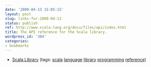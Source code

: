 ```yaml
---
date: '2009-04-13 15:05:15'
layout: post
slug: links-for-2009-04-13
status: publish
ref: http://www.scala-lang.org/docu/files/api/index.html
title: The API reference for the Scala library.
wordpress_id: '384'
categories:
- bookmarks
---
```


  * [Scala Library](http://www.scala-lang.org/docu/files/api/index.html) (tags: [scala](http://delicious.com/eob/scala) [language](http://delicious.com/eob/language) [library](http://delicious.com/eob/library) [programming](http://delicious.com/eob/programming) [reference](http://delicious.com/eob/reference))



